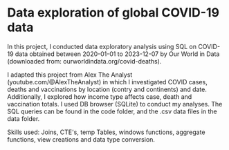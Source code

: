 #  Data exploration of global COVID-19 data

In this project, I conducted data exploratory analysis using SQL on COVID-19 data obtained between 2020-01-01 to 2023-12-07 by Our World in Data (downloaded from: ourworldindata.org/covid-deaths). 

I adapted this project from Alex The Analyst (youtube.com/@AlexTheAnalyst) in which I investigated COVID cases, deaths and vaccinations by location (contry and continents) and date. Additionally, I explored how income type affects case, death and vaccination totals. I used DB browser (SQLite) to conduct my analyses. The SQL queries can be found in the code folder, and the .csv data files in the data folder.

Skills used: Joins, CTE's, temp Tables, windows functions, aggregate functions, view creations and data type conversion. 
  
